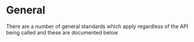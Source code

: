 # General

There are a number of general standards which apply regardless of the API being called and these are documented below
